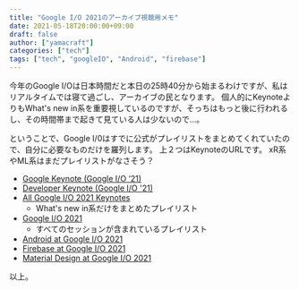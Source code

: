 ```yaml
---
title: "Google I/O 2021のアーカイブ視聴用メモ"
date: 2021-05-18T20:00:00+09:00
draft: false
author: ["yamacraft"]
categories: ["tech"]
tags: ["tech", "googleIO", "Android", "firebase"]
---
```


今年のGoogle I/Oは日本時間だと本日の25時40分から始まるわけですが、私はリアルタイムでは寝て過ごし、アーカイブの民となります。
個人的にKeynoteよりもWhat's new in系を重要視しているのですが、そっちはもっと後に行われるし、その時間帯まで起きて見ている人は少ないので…。

ということで、Google I/0はすでに公式がプレイリストをまとめてくれていたので、自分に必要なものだけを羅列します。
上２つはKeynoteのURLです。
xR系やML系はまだプレイリストがなさそう？

- [Google Keynote (Google I/O ‘21)](https://www.youtube.com/watch?v=XFFrahd05OM)
- [Developer Keynote (Google I/O '21)](https://www.youtube.com/watch?v=a553D0s7HeE)
- [All Google I/O 2021 Keynotes](https://www.youtube.com/playlist?list=PLOU2XLYxmsIIIRNHgsZPcSQJJ--2_MQvR)
  - What's new in系だけをまとめたプレイリスト
- [Google I/O 2021](https://www.youtube.com/playlist?list=PLOU2XLYxmsIJhsF3up2ueu2pRealr9raD)
  - すべてのセッションが含まれているプレイリスト
- [Android at Google I/O 2021](https://www.youtube.com/playlist?list=PLWz5rJ2EKKc_Q7bBAqjfP9o8WvrjgvgU8)
- [Firebase at Google I/O 2021](https://www.youtube.com/playlist?list=PLl-K7zZEsYLlWs7GqHTEZMfnWXU32M46M)
- [Material Design at Google I/O 2021](https://www.youtube.com/playlist?list=PLsoLz-E4Os4UpykJ7fMXB55Iu-98Z1ydT)

以上。